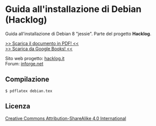 # Guida all'installazione di Debian (Hacklog)
Guida all'installazione di Debian 8 "jessie". Parte del progetto **Hacklog**.  

[>> Scarica il documento in PDF! <<](https://github.com/InforgeNet/hacklog-debian/releases/download/v1.1/debian.pdf)  
[>> Scarica da Google Books! <<](https://books.google.it/books/about?id=PrnRDQAAQBAJ)

Sito web progetto: [hacklog.it](https://www.hacklog.it)  
Forum: [inforge.net](https://www.inforge.net/xi/)  

## Compilazione

```
$ pdflatex debian.tex
```

## Licenza

[Creative Commons Attribution-ShareAlike 4.0 International](https://creativecommons.org/licenses/by-sa/4.0/legalcode)  
